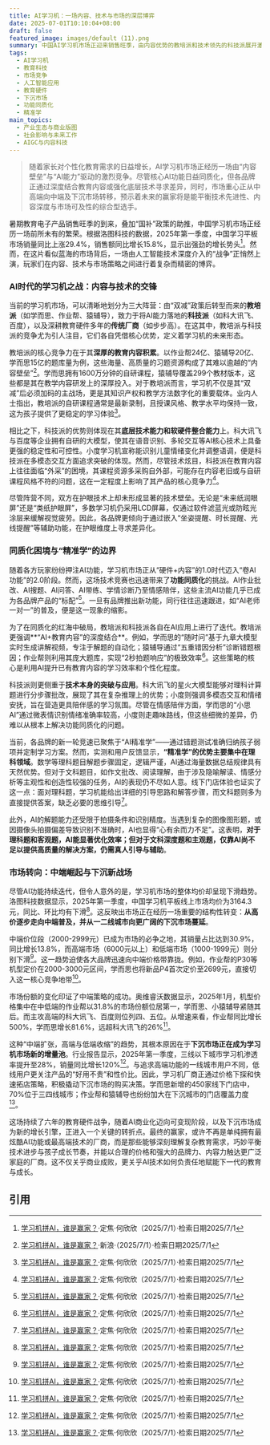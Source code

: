 ```yaml
---
title: AI学习机：一场内容、技术与市场的深层博弈
date: 2025-07-01T10:10:04+08:00
draft: false
featured_image: images/default (11).png
summary: 中国AI学习机市场正迎来销售旺季，由内容优势的教培派和技术领先的科技派展开激烈竞争。尽管AI功能日益同质化，各品牌仍通过深挖内容结合或强化底层技术寻求差异，尤其在“精准学”上理科强文科弱。与此同时，市场正经历价格下探，中端产品和下沉市场成为新的增长点，预示着能平衡技术、内容与可及性的综合型厂商将更具竞争力。
tags: 
  - AI学习机
  - 教育科技
  - 市场竞争
  - 人工智能应用
  - 教育硬件
  - 下沉市场
  - 功能同质化
  - 精准学
main_topics: 
  - 产业生态与商业版图
  - 社会影响与未来工作
  - AIGC与内容科技
---
```


> 随着家长对个性化教育需求的日益增长，AI学习机市场正经历一场由“内容壁垒”与“AI能力”驱动的激烈竞争。尽管核心AI功能日益同质化，但各品牌正通过深度结合教育内容或强化底层技术寻求差异，同时，市场重心正从中高端向中端及下沉市场转移，预示着未来的赢家将是能平衡技术先进性、内容深度与市场可及性的综合型选手。

暑期教育电子产品销售旺季的到来，叠加“国补”政策的助推，中国学习机市场正经历一场前所未有的繁荣。根据洛图科技的数据，2025年第一季度，中国学习平板市场销量同比上涨29.4%，销售额同比增长15.8%，显示出强劲的增长势头[^1]。然而，在这片看似蓝海的市场背后，一场由人工智能技术深度介入的“战争”正悄然上演，玩家们在内容、技术与市场策略之间进行着复杂而精密的博弈。

### AI时代的学习机之战：内容与技术的交锋

当前的学习机市场，可以清晰地划分为三大阵营：由“双减”政策后转型而来的**教培派**（如学而思、作业帮、猿辅导），致力于将AI能力落地的**科技派**（如科大讯飞、百度），以及深耕教育硬件多年的**传统厂商**（如步步高）。在这其中，教培派与科技派的竞争尤为引人注目，它们各自凭借核心优势，定义着学习机的未来形态。

教培派的核心竞争力在于其**深厚的教育内容积累**。以作业帮24亿、猿辅导20亿、学而思15亿的题库量为例，这些海量、高质量的习题资源构成了其难以逾越的“内容壁垒”[^2]。学而思拥有1600万分钟的自研课程，猿辅导覆盖299个教材版本，这些都是其在教学内容研发上的深厚投入。对于教培派而言，学习机不仅是其“双减”后必须加码的主战场，更是其知识产权和教学方法数字化的重要载体。业内人士指出，教培派的自研课程通常是最新录制，且授课风格、教学水平均保持一致，这为孩子提供了更稳定的学习体验[^1]。

相比之下，科技派的优势则体现在其**底层技术能力和软硬件整合能力**上。科大讯飞与百度等企业拥有自研的大模型，使其在语音识别、多轮交互等AI核心技术上具备更强的稳定性和可控性。小度学习机宣称能识别儿童情绪变化并调整语调，便是科技派在多模态交互方面追求突破的体现。然而，尽管技术炫目，科技派在教育内容上往往面临“外采”的困境，其课程资源多采购自外部，可能存在内容老旧或与自研课程风格不符的问题，这在一定程度上影响了其产品的核心竞争力[^1]。

尽管阵营不同，双方在护眼技术上却未形成显著的技术壁垒。无论是“未来纸润眼屏”还是“类纸护眼屏”，多数学习机仍采用LCD屏幕，仅通过软件滤蓝光或防眩光涂层来缓解视觉疲劳。因此，各品牌更倾向于通过嵌入“坐姿提醒、时长提醒、光线提醒”等辅助功能，在护眼维度上寻求差异化。

### 同质化困境与“精准学”的边界

随着各方玩家纷纷押注AI功能，学习机市场正从“硬件+内容”的1.0时代迈入“卷AI功能”的2.0阶段。然而，这场技术竞赛也迅速带来了**功能同质化**的挑战。AI作业批改、AI搜题、AI问答、AI带练、学情诊断乃至情感陪伴，这些主流AI功能几乎已成为各品牌产品的“标配”[^1]。一旦有品牌推出新功能，同行往往迅速跟进，如“AI老师一对一”的普及，便是这一现象的缩影。

为了在同质化的红海中破局，教培派和科技派各自在AI应用上进行了迭代。教培派更强调**“AI+教育内容”的深度结合**。例如，学而思的“随时问”基于九章大模型实时生成讲解视频，专注于解题的自动化；猿辅导通过“五重错因分析”诊断错题根因；作业帮则利用其庞大题库，实现“2秒拍题响应”的极致效率[^1]。这些策略的核心是利用AI提升已有教育内容的学习效率和个性化程度。

科技派则更侧重于**技术本身的突破与应用**。科大讯飞的星火大模型能够对理科计算题进行分步骤批改，展现了其在复杂推理上的优势；小度则强调多模态交互和情绪安抚，旨在营造更具陪伴感的学习氛围。尽管在情感陪伴方面，学而思的“小思AI”通过微表情识别情绪准确率较高，小度则走趣味路线，但这些细微的差异，仍难以从根本上解决功能同质化的问题。

当前，各品牌的新一轮竞速已聚焦于“AI精准学”——通过错题测试准确归纳孩子弱项并定制学习方案。然而，实测和用户反馈显示，**“精准学”的优势主要集中在理科领域**。数学等理科题目解题步骤固定，逻辑严谨，AI通过海量数据总结规律具有天然优势。但对于文科题目，如作文批改、阅读理解，由于涉及隐喻解读、情感分析等主观性和创造性较强的任务，AI的表现仍不尽如人意。线下门店体验也证实了这一点：面对理科题，学习机能给出详细的引导思路和解答步骤，而文科题则多为直接提供答案，缺乏必要的思维引导[^1]。

此外，AI的解题能力还受限于拍摄条件和识别精度。当遇到复杂的图像图形题，或因摄像头拍摄偏差导致识别不准确时，AI也显得“心有余而力不足”。这表明，**对于理科题和客观题，AI能显著优化效率；但对于文科深度题和主观题，仅靠AI尚不足以提供高质量的解决方案，仍需真人引导与辅助**。

### 市场转向：中端崛起与下沉新战场

尽管AI功能持续迭代，但令人意外的是，学习机市场的整体均价却呈现下滑趋势。洛图科技数据显示，2025年第一季度，中国学习机平板线上市场均价为3164.3元，同比、环比均有下滑[^1]。这反映出市场正在经历一场重要的结构性转变：**从高价逐步走向中端普及，并从一二线城市向更广阔的下沉市场蔓延**。

中端价位段（2000-2999元）已成为市场的必争之地，其销量占比达到30.9%，同比增长13.8%，而高端市场（6000元以上）和低端市场（1000-1999元）则分别下滑[^1]。这一趋势迫使各大品牌迅速向中端价格带靠拢。例如，作业帮的P30等机型定价在2000-3000元区间，学而思也将新品P4首次定价至2699元，直接切入这一核心竞争地带[^1]。

市场份额的变化印证了中端策略的成功。奥维睿沃数据显示，2025年1月，机型价格集中在中低端的作业帮以31.8%的市场份额位居第一，学而思、小猿辅导紧随其后。而主攻高端的科大讯飞、百度则位列四、五位。从增速来看，作业帮同比增长500%，学而思增长81.6%，远超科大讯飞的26%[^1]。

这种“中端扩张，高端与低端收缩”的趋势，其根本原因在于**下沉市场正在成为学习机市场新的增量池**。行业报告显示，2025年第一季度，三线以下城市学习机渗透率提升至28%，销量同比增长120%[^1]。与追求高端功能的一线城市用户不同，低线用户更关注产品的“好用不贵”和性价比。因此，学习机厂商正通过价格下探和快速拓店策略，积极撬动下沉市场的购买决策。学而思新增的450家线下门店中，70%位于三四线城市；作业帮和猿辅导也纷纷加大在下沉城市的门店覆盖力度[^1]。

这场持续了六年的教育硬件战争，随着AI商业化迈向可变现阶段，以及下沉市场成为新的增长引擎，正进入一个关键的转折点。最终的赢家，或许不再是单纯拥有最炫酷AI功能或最高端技术的厂商，而是那些能够深刻理解复杂教育需求，巧妙平衡技术进步与孩子成长节奏，并能以合理的价格和强大的品牌力、内容力触达更广泛家庭的厂商。这不仅关乎商业成败，更关乎AI技术如何负责任地赋能下一代的教育与成长。

## 引用
[^1]: [学习机拼AI，谁是赢家？](https://www.36kr.com/p/3359673593792264)·定焦·何欣欣（2025/7/1）·检索日期2025/7/1
[^2]: [学习机拼AI，谁是赢家？](https://k.sina.com.cn/article_5953741034_162dee0ea0670248w2.html?from=tech)·新浪·（2025/7/1）·检索日期2025/7/1
